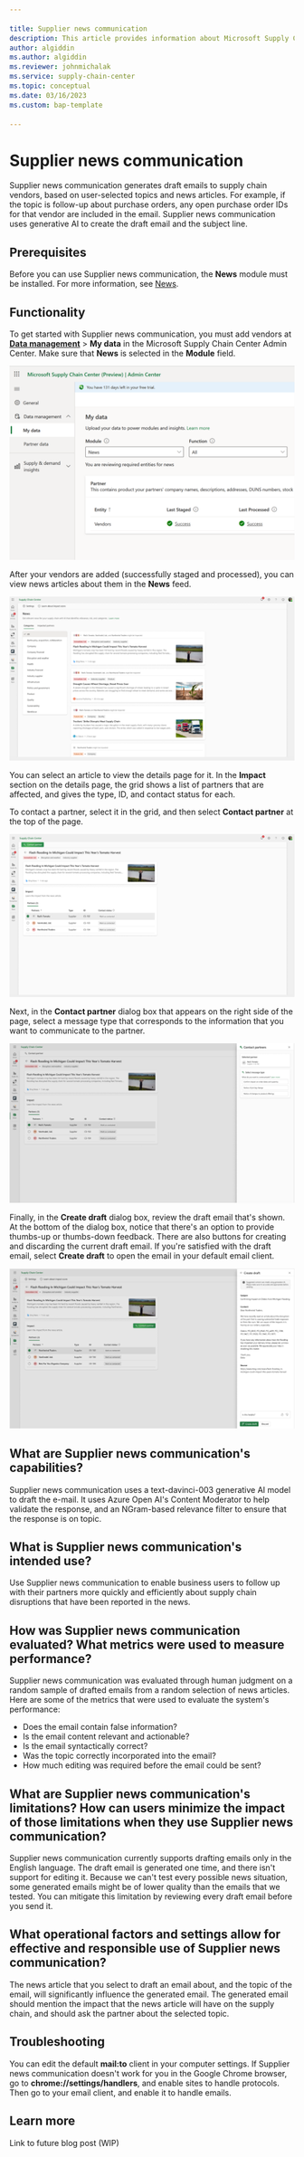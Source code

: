 ```yaml
--- 

title: Supplier news communication
description: This article provides information about Microsoft Supply Chain Center's Supplier news communication capability.
author: algiddin
ms.author: algiddin
ms.reviewer: johnmichalak 
ms.service: supply-chain-center 
ms.topic: conceptual 
ms.date: 03/16/2023
ms.custom: bap-template 

--- 
```


# Supplier news communication

Supplier news communication generates draft emails to supply chain vendors, based on user-selected topics and news articles. For example, if the topic is follow-up about purchase orders, any open purchase order IDs for that vendor are included in the email. Supplier news communication uses generative AI to create the draft email and the subject line.

## Prerequisites

Before you can use Supplier news communication, the **News** module must be installed. For more information, see [News](news.md).

## Functionality

To get started with Supplier news communication, you must add vendors at [**Data management**](../administer/ingest-data.md) \> **My data** in the Microsoft Supply Chain Center Admin Center. Make sure that **News** is selected in the **Module** field.

![Vendors entity added (successfully staged and processed) in the My data area.](media/proactive-supplier-collaboration-data.png)

After your vendors are added (successfully staged and processed), you can view news articles about them in the **News** feed.

![Example of articles in the News feed.](media/proactive-supplier-collaboration-news.png)

You can select an article to view the details page for it. In the **Impact** section on the details page, the grid shows a list of partners that are affected, and gives the type, ID, and contact status for each.

To contact a partner, select it in the grid, and then select **Contact partner** at the top of the page.

![Partner selected for contact in the Impact section of an article's details page.](media/proactive-supplier-collaboration-contact-partner.png)

Next, in the **Contact partner** dialog box that appears on the right side of the page, select a message type that corresponds to the information that you want to communicate to the partner.

![Message type options in the Contact partners dialog box.](media/proactive-supplier-collaboration-select-message-type.png)

Finally, in the **Create draft** dialog box, review the draft email that's shown. At the bottom of the dialog box, notice that there's an option to provide thumbs-up or thumbs-down feedback. There are also buttons for creating and discarding the current draft email. If you're satisfied with the draft email, select **Create draft** to open the email in your default email client.

![Draft email for review in the Create draft dialog box.](media/proactive-supplier-collaboration-create-draft.png)

## What are Supplier news communication's capabilities?

Supplier news communication uses a text-davinci-003 generative AI model to draft the e-mail. It uses Azure Open AI's Content Moderator to help validate the response, and an NGram-based relevance filter to ensure that the response is on topic.

## What is Supplier news communication's intended use?

Use Supplier news communication to enable business users to follow up with their partners more quickly and efficiently about supply chain disruptions that have been reported in the news.

## How was Supplier news communication evaluated? What metrics were used to measure performance?

Supplier news communication was evaluated through human judgment on a random sample of drafted emails from a random selection of news articles. Here are some of the metrics that were used to evaluate the system's performance:

- Does the email contain false information?
- Is the email content relevant and actionable?
- Is the email syntactically correct?
- Was the topic correctly incorporated into the email?
- How much editing was required before the email could be sent?

## What are Supplier news communication's limitations? How can users minimize the impact of those limitations when they use Supplier news communication?

Supplier news communication currently supports drafting emails only in the English language. The draft email is generated one time, and there isn't support for editing it. Because we can't test every possible news situation, some generated emails might be of lower quality than the emails that we tested. You can mitigate this limitation by reviewing every draft email before you send it.

## What operational factors and settings allow for effective and responsible use of Supplier news communication?

The news article that you select to draft an email about, and the topic of the email, will significantly influence the generated email. The generated email should mention the impact that the news article will have on the supply chain, and should ask the partner about the selected topic.

## Troubleshooting

You can edit the default **mail:to** client in your computer settings. If Supplier news communication doesn't work for you in the Google Chrome browser, go to **chrome://settings/handlers**, and enable sites to handle protocols. Then go to your email client, and enable it to handle emails.

## Learn more

Link to future blog post (WIP)
